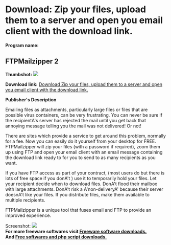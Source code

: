 # Download: Zip your files, upload them to a server and open you email client with the download link.

**Program name:**

## FTPMailzipper 2

  
**Thumbshot:** ![](http://www.freewarefiles.com/screenshot/ftpmailzipper_md.jpg)   
  
**Download link:** [Download Zip your files, upload them to a server and open you email client with the download link.](http://freesoftwares.boysofts.com/FTPMailzipper-2_program_53561.html)  
  


**Publisher's Description**  
  


Emailing files as attachments, particularly large files or files that are possible virus containers, can be very frustrating. You can never be sure if the recipientA's server has rejected the mail until you get back that annoying message telling you the mail was not delivered! Or not! 

There are sites which provide a service to get around this problem, normally for a fee. Now you can easily do it yourself from your desktop for FREE. FTPMailzipper will zip your files (with a password if required), zoom them up using FTP and open your email client with an email message containing the download link ready to for you to send to as many recipients as you want. 

If you have FTP access as part of your contract, (most users do but there is lots of free space if you donA't ) use it to temporarily hold your files. Let your recipient decide when to download files. DonA't flood their mailbox with large attachments. DonA't risk a A'non-deliveryA' because their server doesnA't like your files. If you distribute files, make them available to multiple recipients. 

FTPMailzipper is a unique tool that fuses email and FTP to provide an improved experience. 

  
  
Screenshot: ![](http://www.freewarefiles.com/screenshot/ftpmailzipper.jpg)   
**For more freeware softwares visit [Freeware software downloads.](http://freesoftwares.boysofts.com/)**   
**And [Free softwares and php script downloads.](http://www.boysofts.com/)**
